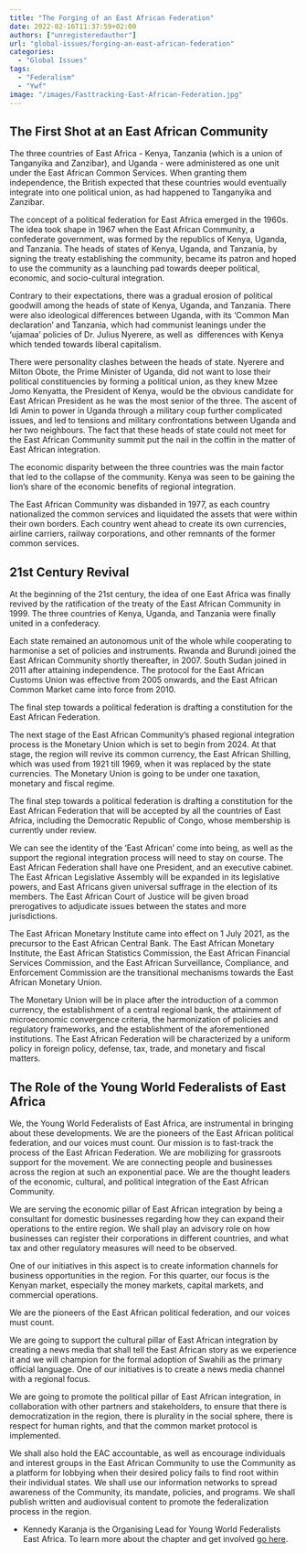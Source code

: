 ```yaml
---
title: "The Forging of an East African Federation"
date: 2022-02-16T11:37:59+02:00
authors: ["unregisteredauthor"]
url: "global-issues/forging-an-east-african-federation"
categories: 
  - "Global Issues"
tags: 
  - "Federalism"
  - "Ywf"
image: "/images/Fasttracking-East-African-Federation.jpg"
---
```


## **The First Shot at an East African Community**

The three countries of East Africa - Kenya, Tanzania (which is a union of Tanganyika and Zanzibar), and Uganda - were administered as one unit under the East African Common Services. When granting them independence, the British expected that these countries would eventually integrate into one political union, as had happened to Tanganyika and Zanzibar.

The concept of a political federation for East Africa emerged in the 1960s. The idea took shape in 1967 when the East African Community, a confederate government, was formed by the republics of Kenya, Uganda, and Tanzania. The heads of states of Kenya, Uganda, and Tanzania, by signing the treaty establishing the community, became its patron and hoped to use the community as a launching pad towards deeper political, economic, and socio-cultural integration.

Contrary to their expectations, there was a gradual erosion of political goodwill among the heads of state of Kenya, Uganda, and Tanzania. There were also ideological differences between Uganda, with its ‘Common Man declaration’ and Tanzania, which had communist leanings under the ‘ujamaa’ policies of Dr. Julius Nyerere, as well as  differences with Kenya which tended towards liberal capitalism. 

There were personality clashes between the heads of state. Nyerere and Milton Obote, the Prime Minister of Uganda, did not want to lose their political constituencies by forming a political union, as they knew Mzee Jomo Kenyatta, the President of Kenya, would be the obvious candidate for East African President as he was the most senior of the three. The ascent of Idi Amin to power in Uganda through a military coup further complicated issues, and led to tensions and military confrontations between Uganda and her two neighbours. The fact that these heads of state could not meet for the East African Community summit put the nail in the coffin in the matter of East African integration.

The economic disparity between the three countries was the main factor that led to the collapse of the community. Kenya was seen to be gaining the lion’s share of the economic benefits of regional integration. 

The East African Community was disbanded in 1977, as each country nationalized the common services and liquidated the assets that were within their own borders. Each country went ahead to create its own currencies, airline carriers, railway corporations, and other remnants of the former common services.

## **21st Century Revival**

At the beginning of the 21st century, the idea of one East Africa was finally revived by the ratification of the treaty of the East African Community in 1999. The three countries of Kenya, Uganda, and Tanzania were finally united in a confederacy. 

Each state remained an autonomous unit of the whole while cooperating to harmonise a set of policies and instruments. Rwanda and Burundi joined the East African Community shortly thereafter, in 2007. South Sudan joined in 2011 after attaining independence. The protocol for the East African Customs Union was effective from 2005 onwards, and the East African Common Market came into force from 2010.

The final step towards a political federation is drafting a constitution for the East African Federation.

The next stage of the East African Community’s phased regional integration process is the Monetary Union which is set to begin from 2024. At that stage, the region will revive its common currency, the East African Shilling, which was used from 1921 till 1969, when it was replaced by the state currencies. The Monetary Union is going to be under one taxation, monetary and fiscal regime.

The final step towards a political federation is drafting a constitution for the East African Federation that will be accepted by all the countries of East Africa, including the Democratic Republic of Congo, whose membership is currently under review.

We can see the identity of the ‘East African’ come into being, as well as the support the regional integration process will need to stay on course. The East African Federation shall have one President, and an executive cabinet. The East African Legislative Assembly will be expanded in its legislative powers, and East Africans given universal suffrage in the election of its members. The East African Court of Justice will be given broad prerogatives to adjudicate issues between the states and more jurisdictions. 

The East African Monetary Institute came into effect on 1 July 2021, as the precursor to the East African Central Bank. The East African Monetary Institute, the East African Statistics Commission, the East African Financial Services Commission, and the East African Surveillance, Compliance, and Enforcement Commission are the transitional mechanisms towards the East African Monetary Union. 

The Monetary Union will be in place after the introduction of a common currency, the establishment of a central regional bank, the attainment of microeconomic convergence criteria, the harmonization of policies and regulatory frameworks, and the establishment of the aforementioned institutions. The East African Federation will be characterized by a uniform policy in foreign policy, defense, tax, trade, and monetary and fiscal matters.

## **The Role of the Young World Federalists of East Africa**

We, the Young World Federalists of East Africa, are instrumental in bringing about these developments. We are the pioneers of the East African political federation, and our voices must count. Our mission is to fast-track the process of the East African Federation. We are mobilizing for grassroots support for the movement. We are connecting people and businesses across the region at such an exponential pace. We are the thought leaders of the economic, cultural, and political integration of the East African Community.

We are serving the economic pillar of East African integration by being a consultant for domestic businesses regarding how they can expand their operations to the entire region. We shall play an advisory role on how businesses can register their corporations in different countries, and what tax and other regulatory measures will need to be observed.

One of our initiatives in this aspect is to create information channels for business opportunities in the region. For this quarter, our focus is the Kenyan market, especially the money markets, capital markets, and commercial operations.

We are the pioneers of the East African political federation, and our voices must count.

We are going to support the cultural pillar of East African integration by creating a news media that shall tell the East African story as we experience it and we will champion for the formal adoption of Swahili as the primary official language. One of our initiatives is to create a news media channel with a regional focus.

We are going to promote the political pillar of East African integration, in collaboration with other partners and stakeholders, to ensure that there is democratization in the region, there is plurality in the social sphere, there is respect for human rights, and that the common market protocol is implemented. 

We shall also hold the EAC accountable, as well as encourage individuals and interest groups in the East African Community to use the Community as a platform for lobbying when their desired policy fails to find root within their individual states. We shall use our information networks to spread awareness of the Community, its mandate, policies, and programs. We shall publish written and audiovisual content to promote the federalization process in the region.

- Kennedy Karanja is the Organising Lead for Young World Federalists East Africa. To learn more about the chapter and get involved [go here](https://www.facebook.com/groups/2887829001487584).
